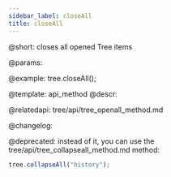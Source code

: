 ```yaml
---
sidebar_label: closeAll
title: closeAll
---          
```


@short: closes all opened Tree items


@params:




@example:
tree.closeAll();


@template: api_method
@descr:



@relatedapi:
tree/api/tree_openall_method.md


@changelog:

@deprecated: instead of it, you can use the tree/api/tree_collapseall_method.md method:
~~~js
tree.collapseAll("history");
~~~


